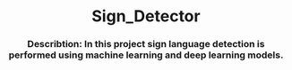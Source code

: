 <h1 align="center">Sign_Detector</h1>
<h3 align="center">Describtion: In this project sign language detection is performed using machine learning and deep learning models.</h3>
